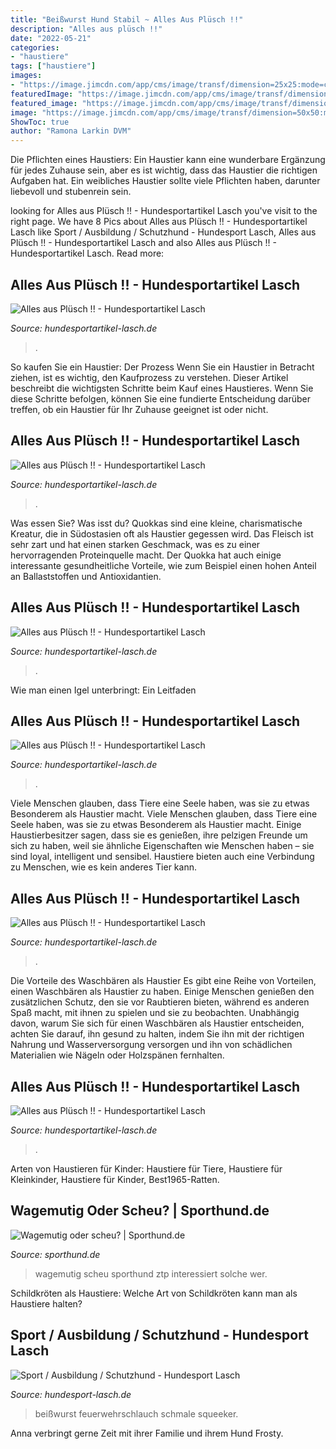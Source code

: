 ```yaml
---
title: "Beißwurst Hund Stabil ~ Alles Aus Plüsch !!"
description: "Alles aus plüsch !!"
date: "2022-05-21"
categories:
- "haustiere"
tags: ["haustiere"]
images:
- "https://image.jimcdn.com/app/cms/image/transf/dimension=25x25:mode=crop:format=jpg/path/s3277a71ca35f8959/image/i18c15e50a36f41dd/version/1471088218/image.jpg"
featuredImage: "https://image.jimcdn.com/app/cms/image/transf/dimension=25x25:mode=crop:format=jpg/path/s3277a71ca35f8959/image/i55c1157da6f47d0b/version/1471088218/image.jpg"
featured_image: "https://image.jimcdn.com/app/cms/image/transf/dimension=1820x1280:format=jpg/path/s3277a71ca35f8959/image/i24004fe40866903c/version/1500301185/image.jpg"
image: "https://image.jimcdn.com/app/cms/image/transf/dimension=50x50:mode=crop:format=jpg/path/s3277a71ca35f8959/image/i941fef7e582fc5d6/version/1464342649/image.jpg"
ShowToc: true
author: "Ramona Larkin DVM"
---
```



Die Pflichten eines Haustiers:
Ein Haustier kann eine wunderbare Ergänzung für jedes Zuhause sein, aber es ist wichtig, dass das Haustier die richtigen Aufgaben hat. Ein weibliches Haustier sollte viele Pflichten haben, darunter liebevoll und stubenrein sein.

	

		
looking for Alles aus Plüsch !! - Hundesportartikel Lasch you've visit to the right page. We have 8 Pics about Alles aus Plüsch !! - Hundesportartikel Lasch like Sport / Ausbildung / Schutzhund - Hundesport Lasch, Alles aus Plüsch !! - Hundesportartikel Lasch and also Alles aus Plüsch !! - Hundesportartikel Lasch. Read more:
		
    
## Alles Aus Plüsch !! - Hundesportartikel Lasch

<img loading=lazy src="https://image.jimcdn.com/app/cms/image/transf/dimension=25x25:mode=crop:format=jpg/path/s3277a71ca35f8959/image/ie32c76d18c91c941/version/1471088224/image.jpg" onerror="this.onerror=null;this.src='https://tse2.mm.bing.net/th?id=OIP.JzfTSR0BERevNvoEM02HngAAAA&amp;pid=15.1';" alt="Alles aus Plüsch !! - Hundesportartikel Lasch">

_Source: hundesportartikel-lasch.de_

>. 

	

So kaufen Sie ein Haustier: Der Prozess
Wenn Sie ein Haustier in Betracht ziehen, ist es wichtig, den Kaufprozess zu verstehen. Dieser Artikel beschreibt die wichtigsten Schritte beim Kauf eines Haustieres. Wenn Sie diese Schritte befolgen, können Sie eine fundierte Entscheidung darüber treffen, ob ein Haustier für Ihr Zuhause geeignet ist oder nicht.

    
## Alles Aus Plüsch !! - Hundesportartikel Lasch

<img loading=lazy src="https://image.jimcdn.com/app/cms/image/transf/none/path/s3277a71ca35f8959/image/i1d9e09fe587c87b9/version/1471088224/image.jpg" onerror="this.onerror=null;this.src='https://tse1.mm.bing.net/th?id=OIP.qKtW9MHmeNGekzehfkfqAgHaE8&amp;pid=15.1';" alt="Alles aus Plüsch !! - Hundesportartikel Lasch">

_Source: hundesportartikel-lasch.de_

>. 

	

Was essen Sie?
Was isst du?
Quokkas sind eine kleine, charismatische Kreatur, die in Südostasien oft als Haustier gegessen wird. Das Fleisch ist sehr zart und hat einen starken Geschmack, was es zu einer hervorragenden Proteinquelle macht. Der Quokka hat auch einige interessante gesundheitliche Vorteile, wie zum Beispiel einen hohen Anteil an Ballaststoffen und Antioxidantien.

    
## Alles Aus Plüsch !! - Hundesportartikel Lasch

<img loading=lazy src="https://image.jimcdn.com/app/cms/image/transf/dimension=25x25:mode=crop:format=jpg/path/s3277a71ca35f8959/image/i18c15e50a36f41dd/version/1471088218/image.jpg" onerror="this.onerror=null;this.src='https://tse3.mm.bing.net/th?id=OIP.7ql1U-dBEvPv70oe3kNVPQAAAA&amp;pid=15.1';" alt="Alles aus Plüsch !! - Hundesportartikel Lasch">

_Source: hundesportartikel-lasch.de_

>. 

	

Wie man einen Igel unterbringt: Ein Leitfaden

    
## Alles Aus Plüsch !! - Hundesportartikel Lasch

<img loading=lazy src="https://image.jimcdn.com/app/cms/image/transf/dimension=25x25:mode=crop:format=jpg/path/s3277a71ca35f8959/image/i55c1157da6f47d0b/version/1471088218/image.jpg" onerror="this.onerror=null;this.src='https://tse1.mm.bing.net/th?id=OIP.e93mu5jVKLkRDU-bie7y-wAAAA&amp;pid=15.1';" alt="Alles aus Plüsch !! - Hundesportartikel Lasch">

_Source: hundesportartikel-lasch.de_

>. 

	

Viele Menschen glauben, dass Tiere eine Seele haben, was sie zu etwas Besonderem als Haustier macht.
Viele Menschen glauben, dass Tiere eine Seele haben, was sie zu etwas Besonderem als Haustier macht. Einige Haustierbesitzer sagen, dass sie es genießen, ihre pelzigen Freunde um sich zu haben, weil sie ähnliche Eigenschaften wie Menschen haben – sie sind loyal, intelligent und sensibel. Haustiere bieten auch eine Verbindung zu Menschen, wie es kein anderes Tier kann.

    
## Alles Aus Plüsch !! - Hundesportartikel Lasch

<img loading=lazy src="https://image.jimcdn.com/app/cms/image/transf/none/path/s3277a71ca35f8959/image/ia5f8259d414c3dbf/version/1471088218/image.jpg" onerror="this.onerror=null;this.src='https://tse1.mm.bing.net/th?id=OIP.yvX0MZX8ctsJP80_bBmpDAHaJ4&amp;pid=15.1';" alt="Alles aus Plüsch !! - Hundesportartikel Lasch">

_Source: hundesportartikel-lasch.de_

>. 

	

Die Vorteile des Waschbären als Haustier
Es gibt eine Reihe von Vorteilen, einen Waschbären als Haustier zu haben. Einige Menschen genießen den zusätzlichen Schutz, den sie vor Raubtieren bieten, während es anderen Spaß macht, mit ihnen zu spielen und sie zu beobachten. Unabhängig davon, warum Sie sich für einen Waschbären als Haustier entscheiden, achten Sie darauf, ihn gesund zu halten, indem Sie ihn mit der richtigen Nahrung und Wasserversorgung versorgen und ihn von schädlichen Materialien wie Nägeln oder Holzspänen fernhalten.

    
## Alles Aus Plüsch !! - Hundesportartikel Lasch

<img loading=lazy src="https://image.jimcdn.com/app/cms/image/transf/dimension=50x50:mode=crop:format=jpg/path/s3277a71ca35f8959/image/i941fef7e582fc5d6/version/1464342649/image.jpg" onerror="this.onerror=null;this.src='https://tse3.mm.bing.net/th?id=OIP.i_hQFY9pQ2zJK0nCH3AVLQAAAA&amp;pid=15.1';" alt="Alles aus Plüsch !! - Hundesportartikel Lasch">

_Source: hundesportartikel-lasch.de_

>. 

	

Arten von Haustieren für Kinder: Haustiere für Tiere, Haustiere für Kleinkinder, Haustiere für Kinder, Best1965-Ratten.

    
## Wagemutig Oder Scheu? | Sporthund.de

<img loading=lazy src="https://www.sporthund.de/media/image/9c/e1/07/Pers-nlichkeitstyp_ZTP.jpg" onerror="this.onerror=null;this.src='https://tse3.mm.bing.net/th?id=OIP.53WhoHlyCi6VWQ661BN2tQHaGp&amp;pid=15.1';" alt="Wagemutig oder scheu? | Sporthund.de">

_Source: sporthund.de_

>wagemutig scheu sporthund ztp interessiert solche wer. 

	

Schildkröten als Haustiere: Welche Art von Schildkröten kann man als Haustiere halten?

    
## Sport / Ausbildung / Schutzhund - Hundesport Lasch

<img loading=lazy src="https://image.jimcdn.com/app/cms/image/transf/dimension=1820x1280:format=jpg/path/s3277a71ca35f8959/image/i24004fe40866903c/version/1500301185/image.jpg" onerror="this.onerror=null;this.src='https://tse2.mm.bing.net/th?id=OIP.CMBHzYFEY7vDICVPaLZW_QHaFu&amp;pid=15.1';" alt="Sport / Ausbildung / Schutzhund - Hundesport Lasch">

_Source: hundesport-lasch.de_

>beißwurst feuerwehrschlauch schmale squeeker. 

	

Anna verbringt gerne Zeit mit ihrer Familie und ihrem Hund Frosty.

